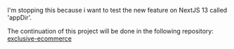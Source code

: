 I'm stopping this because i want to test the new feature on NextJS 13 called 'appDir'.

The continuation of this project will be done in the following repository: [exclusive-ecommerce](https://github.com/SaturdayInTokyo/exclusive-ecommerce)

